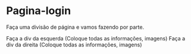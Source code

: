 # Pagina-login

Faça uma divisão de página e vamos fazendo por parte.

Faça a div da esquerda (Coloque todas as informações, imagens)
Faça a div da direita (Coloque todas as informações, imagens)